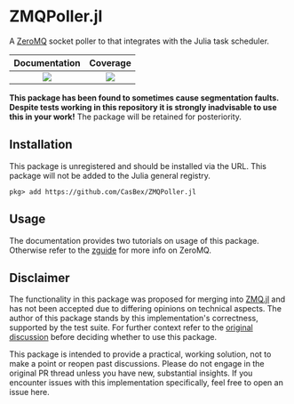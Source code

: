 # ZMQPoller.jl

A [ZeroMQ](https://zeromq.org/) socket poller to that integrates with the Julia task scheduler.

| **Documentation**                                                         | **Coverage**                    |
|:-------------------------------------------------------------------------:|:-------------------------------:|
| [![][docs-dev-img]][docs-dev-url] | [![][codecov-img]][codecov-url] |

__This package has been found to sometimes cause segmentation faults. Despite tests working in this repository it is strongly inadvisable to use this in your work!__
The package will be retained for posteriority.

## Installation
This package is unregistered and should be installed via the URL.
This package will not be added to the Julia general registry.
```
pkg> add https://github.com/CasBex/ZMQPoller.jl
```

## Usage
The documentation provides two tutorials on usage of this package.
Otherwise refer to the [zguide](https://zguide.zeromq.org/) for more info on ZeroMQ.

## Disclaimer
The functionality in this package was proposed for merging into [ZMQ.jl](https://github.com/JuliaInterop/ZMQ.jl) and has not been accepted due to differing opinions on technical aspects.
The author of this package stands by this implementation's correctness, supported by the test suite.
For further context refer to the [original discussion](https://github.com/JuliaInterop/ZMQ.jl/pull/258) before deciding whether to use this package.

This package is intended to provide a practical, working solution, not to make a point or reopen past discussions.
Please do not engage in the original PR thread unless you have new, substantial insights.
If you encounter issues with this implementation specifically, feel free to open an issue here.

[docs-dev-img]: https://img.shields.io/badge/docs-dev-blue.svg
[docs-dev-url]: https://casbex.github.io/ZMQPoller.jl/dev

[codecov-img]: https://codecov.io/gh/CasBex/ZMQPoller.jl/graph/badge.svg?token=NMxuhZepAU
[codecov-url]: https://codecov.io/gh/CasBex/ZMQPoller.jl

